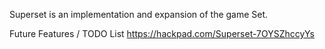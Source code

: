 Superset is an implementation and expansion of the game Set.

Future Features / TODO List
https://hackpad.com/Superset-7OYSZhccyYs
